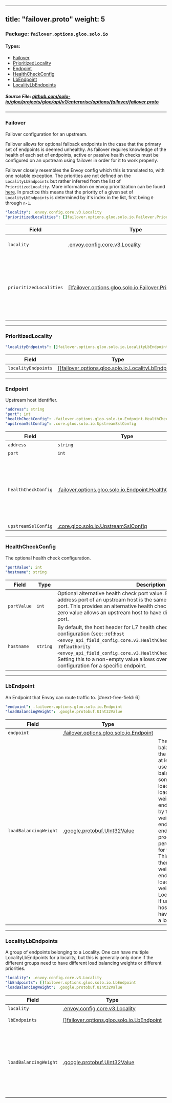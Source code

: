 
---
title: "failover.proto"
weight: 5
---

<!-- Code generated by solo-kit. DO NOT EDIT. -->


### Package: `failover.options.gloo.solo.io` 
#### Types:


- [Failover](#failover)
- [PrioritizedLocality](#prioritizedlocality)
- [Endpoint](#endpoint)
- [HealthCheckConfig](#healthcheckconfig)
- [LbEndpoint](#lbendpoint)
- [LocalityLbEndpoints](#localitylbendpoints)
  



##### Source File: [github.com/solo-io/gloo/projects/gloo/api/v1/enterprise/options/failover/failover.proto](https://github.com/solo-io/gloo/blob/master/projects/gloo/api/v1/enterprise/options/failover/failover.proto)





---
### Failover

 
Failover configuration for an upstream.

Failover allows for optional fallback endpoints in the case that the primary set of endpoints is deemed
unhealthy. As failover requires knowledge of the health of each set of endpoints, active or passive
health checks must be configured on an upstream using failover in order for it to work properly.

Failover closely resembles the Envoy config which this is translated to, with one notable exception.
The priorities are not defined on the `LocalityLbEndpoints` but rather inferred from the list of
`PrioritizedLocality`. More information on envoy prioritization can be found
[here](https://www.envoyproxy.io/docs/envoy/v1.14.1/intro/arch_overview/upstream/load_balancing/priority#arch-overview-load-balancing-priority-levels).
In practice this means that the priority of a given set of `LocalityLbEndpoints` is determined by it's index in
the list, first being `0` through `n-1`.

```yaml
"locality": .envoy.config.core.v3.Locality
"prioritizedLocalities": []failover.options.gloo.solo.io.Failover.PrioritizedLocality

```

| Field | Type | Description | Default |
| ----- | ---- | ----------- |----------- | 
| `locality` | [.envoy.config.core.v3.Locality](../../../../../../../../../../../envoy/config/core/v3/base.proto.sk/#locality) | Identifies location of where the parent upstream hosts run. |  |
| `prioritizedLocalities` | [[]failover.options.gloo.solo.io.Failover.PrioritizedLocality](../failover.proto.sk/#prioritizedlocality) | PrioritizedLocality is an implicitly prioritized list of lists of `LocalityLbEndpoints`. The priority of each list of `LocalityLbEndpoints` is determined by it's index in the list. |  |




---
### PrioritizedLocality



```yaml
"localityEndpoints": []failover.options.gloo.solo.io.LocalityLbEndpoints

```

| Field | Type | Description | Default |
| ----- | ---- | ----------- |----------- | 
| `localityEndpoints` | [[]failover.options.gloo.solo.io.LocalityLbEndpoints](../failover.proto.sk/#localitylbendpoints) |  |  |




---
### Endpoint

 
Upstream host identifier.

```yaml
"address": string
"port": int
"healthCheckConfig": .failover.options.gloo.solo.io.Endpoint.HealthCheckConfig
"upstreamSslConfig": .core.gloo.solo.io.UpstreamSslConfig

```

| Field | Type | Description | Default |
| ----- | ---- | ----------- |----------- | 
| `address` | `string` | Address (hostname or IP). |  |
| `port` | `int` | Port the instance is listening on. |  |
| `healthCheckConfig` | [.failover.options.gloo.solo.io.Endpoint.HealthCheckConfig](../failover.proto.sk/#healthcheckconfig) | The optional health check configuration is used as configuration for the health checker to contact the health checked host. .. attention:: This takes into effect only for upstream clusters with :ref:`active health checking <arch_overview_health_checking>` enabled. |  |
| `upstreamSslConfig` | [.core.gloo.solo.io.UpstreamSslConfig](../../../../core/ssl.proto.sk/#upstreamsslconfig) |  |  |




---
### HealthCheckConfig

 
The optional health check configuration.

```yaml
"portValue": int
"hostname": string

```

| Field | Type | Description | Default |
| ----- | ---- | ----------- |----------- | 
| `portValue` | `int` | Optional alternative health check port value. By default the health check address port of an upstream host is the same as the host's serving address port. This provides an alternative health check port. Setting this with a non-zero value allows an upstream host to have different health check address port. |  |
| `hostname` | `string` | By default, the host header for L7 health checks is controlled by cluster level configuration (see: :ref:`host <envoy_api_field_config.core.v3.HealthCheck.HttpHealthCheck.host>` and :ref:`authority <envoy_api_field_config.core.v3.HealthCheck.GrpcHealthCheck.authority>`). Setting this to a non-empty value allows overriding the cluster level configuration for a specific endpoint. |  |




---
### LbEndpoint

 
An Endpoint that Envoy can route traffic to.
[#next-free-field: 6]

```yaml
"endpoint": .failover.options.gloo.solo.io.Endpoint
"loadBalancingWeight": .google.protobuf.UInt32Value

```

| Field | Type | Description | Default |
| ----- | ---- | ----------- |----------- | 
| `endpoint` | [.failover.options.gloo.solo.io.Endpoint](../failover.proto.sk/#endpoint) |  |  |
| `loadBalancingWeight` | [.google.protobuf.UInt32Value](https://developers.google.com/protocol-buffers/docs/reference/csharp/class/google/protobuf/well-known-types/u-int-32-value) | The optional load balancing weight of the upstream host; at least 1. Envoy uses the load balancing weight in some of the built in load balancers. The load balancing weight for an endpoint is divided by the sum of the weights of all endpoints in the endpoint's locality to produce a percentage of traffic for the endpoint. This percentage is then further weighted by the endpoint's locality's load balancing weight from LocalityLbEndpoints. If unspecified, each host is presumed to have equal weight in a locality. |  |




---
### LocalityLbEndpoints

 
A group of endpoints belonging to a Locality.
One can have multiple LocalityLbEndpoints for a locality, but this is
generally only done if the different groups need to have different load
balancing weights or different priorities.

```yaml
"locality": .envoy.config.core.v3.Locality
"lbEndpoints": []failover.options.gloo.solo.io.LbEndpoint
"loadBalancingWeight": .google.protobuf.UInt32Value

```

| Field | Type | Description | Default |
| ----- | ---- | ----------- |----------- | 
| `locality` | [.envoy.config.core.v3.Locality](../../../../../../../../../../../envoy/config/core/v3/base.proto.sk/#locality) | Identifies location of where the upstream hosts run. |  |
| `lbEndpoints` | [[]failover.options.gloo.solo.io.LbEndpoint](../failover.proto.sk/#lbendpoint) | The group of endpoints belonging to the locality specified. |  |
| `loadBalancingWeight` | [.google.protobuf.UInt32Value](https://developers.google.com/protocol-buffers/docs/reference/csharp/class/google/protobuf/well-known-types/u-int-32-value) | Optional: Per priority/region/zone/sub_zone weight; at least 1. The load balancing weight for a locality is divided by the sum of the weights of all localities at the same priority level to produce the effective percentage of traffic for the locality. Locality weights are only considered when :ref:`locality weighted load balancing <arch_overview_load_balancing_locality_weighted_lb>` is configured. These weights are ignored otherwise. If no weights are specified when locality weighted load balancing is enabled, the locality is assigned no load. |  |





<!-- Start of HubSpot Embed Code -->
<script type="text/javascript" id="hs-script-loader" async defer src="//js.hs-scripts.com/5130874.js"></script>
<!-- End of HubSpot Embed Code -->
